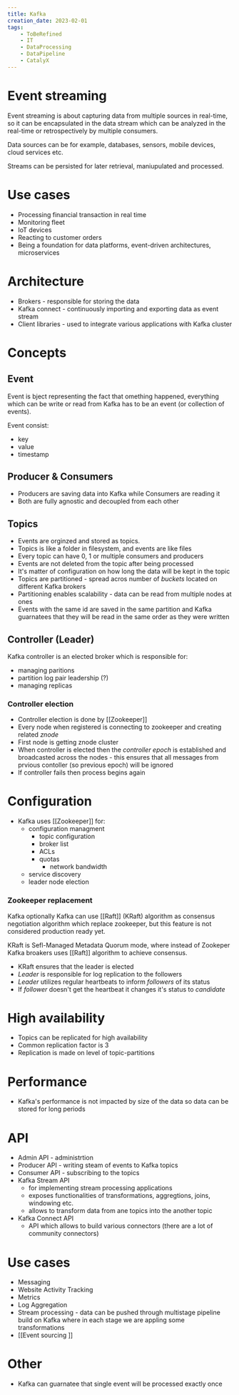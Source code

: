 ```yaml
---
title: Kafka
creation_date: 2023-02-01
tags:
	- ToBeRefined
	- IT
	- DataProcessing
	- DataPipeline
	- CatalyX
---
```

# Event streaming
Event streaming is about capturing data from multiple sources in real-time, so it can be encapsulated in the data stream which can be analyzed in the real-time or retrospectively by multiple consumers.

Data sources can be for example, databases, sensors, mobile devices, cloud services etc.

Streams can be persisted for later retrieval, maniupulated and processed.

# Use cases 
- Processing financial transaction in real time
- Monitoring fleet
- IoT devices
- Reacting to customer orders
- Being a foundation for data platforms, event-driven architectures, microservices

# Architecture
- Brokers - responsible for storing the data
- Kafka connect - continuously importing and exporting data as event stream
- Client libraries - used to integrate various applications with Kafka cluster

# Concepts
## Event
Event is bject representing the fact that omething happened, everything which can be write or read from Kafka has to be an event (or collection of events).

Event consist:
* key
* value
* timestamp

## Producer & Consumers
- Producers are saving data into Kafka while Consumers are reading it
- Both are fully agnostic and decoupled from each other

## Topics
- Events are orginzed and stored as topics. 
- Topics is like a folder in filesystem, and events are like files
- Every topic can have 0, 1 or multiple consumers and producers
- Events are not deleted from the topic after being processed 
- It's matter of configuration on how long the data will be kept in the topic
- Topics are partitioned - spread acros number of *buckets* located on different Kafka brokers
- Partitioning enables scalability - data can be read from multiple nodes at ones
- Events with the same id are saved in the same partition and Kafka guarnatees that they will be read in the same order as they were written

## Controller (Leader)
Kafka controller is an elected broker which is responsible for:
- managing paritions
- partition log pair leadership (?)
- managing replicas

### Controller election
- Controller election is done by [[Zookeeper]]
- Every node when registered is connecting to zookeeper and creating related *znode* 
- First node is getting znode cluster
- When controller is elected then the *controller epoch* is established and broadcasted across the nodes - this ensures that all messages from prvious contoller (so previous epoch) will be ignored
- If controller fails then process begins again

# Configuration
- Kafka uses [[Zookeeper]] for:
	- configuration managment
		- topic configuration
		- broker list
		- ACLs
		- quotas 
			- network bandwidth
	- service discovery
	- leader node election

### Zookeeper replacement
Kafka optionally Kafka can use [[Raft]] (KRaft) algorithm as consensus negotiation algorithm which replace zookeeper, but this feature is not considered production ready yet. 

KRaft is Sefl-Managed Metadata Quorum mode, where instead of Zookeper Kafka broakers uses [[Raft]] algorithm to achieve consensus.

- KRaft ensures that the leader is elected
- *Leader* is responsible for log replication to the followers
- *Leader* utilizes regular heartbeats to inform *followers* of its status
- If *follower* doesn't get the heartbeat it changes it's status to *candidate*

# High availability
- Topics can be replicated for high availability 
- Common replication factor is 3 
- Replication is made on level of topic-partitions

# Performance
- Kafka's performance is not impacted by size of the data so data can be stored for long periods

# API
- Admin API - administrtion 
- Producer API - writing steam of events to Kafka topics
- Consumer API - subscribing to the topics
- Kafka Stream API 
	- for implementing stream processing applications
	- exposes functionalities of transformations, aggregtions, joins, windowing etc.
	- allows to transform data from ane topics into the another topic
- Kafka Connect API
	- API which allows to build various connectors (there are a lot of community connectors)

# Use cases
- Messaging 
- Website Activity Tracking
- Metrics
- Log Aggregation
- Stream processing - data can be pushed through multistage pipeline build on Kafka where in each stage we are appling some transformations
- [[Event sourcing ]]

# Other
- Kafka can guarnatee that single event will be processed exactly once